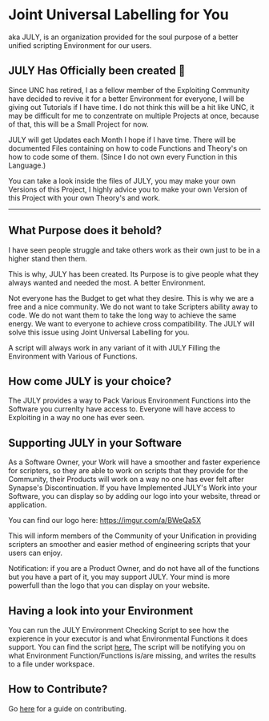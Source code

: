 # Joint Universal Labelling for You
aka JULY, is an organization provided for the soul purpose of a better unified scripting Environment for our users.

## JULY Has Officially been created 👋

Since UNC has retired, I as a fellow member of the Exploiting Community have decided to revive it for a better Environment for everyone, I will be giving out Tutorials if I have time.
I do not think this will be a hit like UNC, it may be difficult for me to conzentrate on multiple Projects at once, because of that, this will be a Small Project for now.

JULY will get Updates each Month I hope if I have time.
There will be documented Files containing on how to code Functions and Theory's on how to code some of them. (Since I do not own every Function in this Language.)

You can take a look inside the files of JULY, you may make your own Versions of this Project, I highly advice you to make your own Version of this Project with your own Theory's and work.

---
## What Purpose does it behold?
I have seen people struggle and take others work as their own just to be in a higher stand then them.

This is why, JULY has been created.
Its Purpose is to give people what they always wanted and needed the most.
A better Environment.

Not everyone has the Budget to get what they desire.
This is why we are a free and a nice community.
We do not want to take Scripters ability away to code.
We do not want them to take the long way to achieve the same energy.
We want to everyone to achieve cross compatibility.
The JULY will solve this issue using Joint Universal Labelling for you.

A script will always work in any variant of it with JULY Filling the Environment with Various of Functions. 

## How come JULY is your choice? 
The JULY provides a way to Pack Various Environment Functions into the Software you currenlty have access to.
Everyone will have access to Exploiting in a way no one has ever seen.


## Supporting JULY in your Software
As a Software Owner, your Work will have a smoother and faster experience for scripters, so they are able to work on scripts that they provide for the Community, their Products will work on a way no one has ever felt after Synapse's Discontinuation.
If you have Implemented JULY's Work into your Software, you can display so by adding our logo into your website, thread or application.

You can find our logo here: https://imgur.com/a/BWeQa5X

This will inform members of the Community of your Unification in providing scripters an smoother and easier method of engineering scripts that your users can enjoy.

Notification: if you are a Product Owner, and do not have all of the functions but you have a part of it, you may support JULY.
Your mind is more powerfull than the logo that you can display on your website.

## Having a look into your Environment

You can run the JULY Environment Checking Script to see how the expierence in your executor is and what Environmental Functions it does support.
You can find the script [here.](JULYEnvCheck.lua) The script will be notifying you on what Environment Function/Functions is/are missing, and writes the results to a file under workspace.

## How to Contribute?

Go [here](CONTRIBUTING.md) for a guide on contributing.
